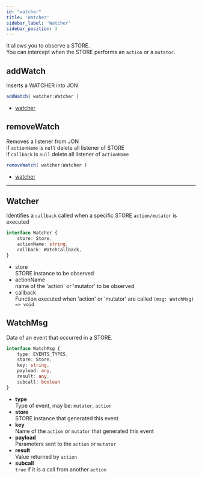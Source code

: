 ```yaml
---
id: "watcher"
title: 'Watcher'
sidebar_label: 'Watcher'
sidebar_position: 3
---
```


It allows you to observe a STORE.  
You can intercept when the STORE performs an `action` or a `mutator`. 

## addWatch
Inserts a WATCHER into JON
```ts 
addWatch( watcher:Watcher )
```
- [watcher](#watcher)  



## removeWatch
Removes a listener from JON  
if `actionName` is `null` delete all listener of STORE  
if `callback` is `null` delete all listener of `actionName`  
```ts 
removeWatch( watcher:Watcher )
```
- [watcher](#watcher)  

---

## Watcher
Identifies a `callback` called when a specific STORE `action/mutator` is executed  
```ts
interface Watcher {
	store: Store,
	actionName: string,
	callback: WatchCallback,
}
```
- store  
STORE instance to be observed
- actionName  
name of the 'action' or 'mutator' to be observed
- callback  
Function executed when 'action' or 'mutator' are called
`(msg: WatchMsg) => void`

## WatchMsg
Data of an event that occurred in a STORE. 
```ts
interface WatchMsg {
	type: EVENTS_TYPES,
	store: Store,
	key: string,
	payload: any,
	result: any,
	subcall: boolean
}
```
- **type**  
Type of event, may be: `mutator`, `action`
- **store**  
STORE instance that generated this event
- **key**  
Name of the `action` or `mutator` that generated this event
- **payload**  
Parameters sent to the `action` or `mutator`
- **result**  
Value returned by `action`
- **subcall**  
`true` if it is a call from another `action`

